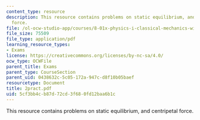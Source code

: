 ```yaml
---
content_type: resource
description: This resource contains problems on static equilibrium, and centripetal
  force.
file: /ol-ocw-studio-app/courses/8-01x-physics-i-classical-mechanics-with-an-experimental-focus-fall-2002/5cf3bb4cb87d72cd3f680fd12baa6b1c_2pract.pdf
file_size: 75509
file_type: application/pdf
learning_resource_types:
- Exams
license: https://creativecommons.org/licenses/by-nc-sa/4.0/
ocw_type: OCWFile
parent_title: Exams
parent_type: CourseSection
parent_uid: 0438632c-5c05-172a-947c-d8f10b05baef
resourcetype: Document
title: 2pract.pdf
uid: 5cf3bb4c-b87d-72cd-3f68-0fd12baa6b1c
---
```

This resource contains problems on static equilibrium, and centripetal force.